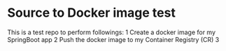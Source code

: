 # Source to Docker image test

This is a test repo to perform followings:
1 Create a docker image for my SpringBoot app
2 Push the docker image to my Container Registry (CR)
3 
